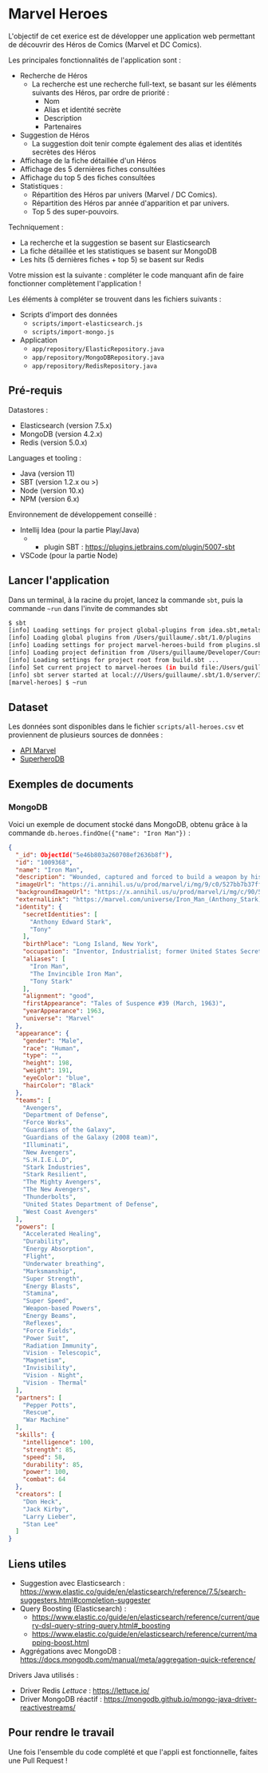 # Marvel Heroes

L'objectif de cet exerice est de développer une application web permettant de découvrir des Héros de Comics (Marvel et DC Comics).

Les principales fonctionnalités de l'application sont : 
* Recherche de Héros
  * La recherche est une recherche full-text, se basant sur les éléments suivants des Héros, par ordre de priorité :
    * Nom
    * Alias et identité secrète
    * Description
    * Partenaires
* Suggestion de Héros
  * La suggestion doit tenir compte également des alias et identités secrètes des Héros
* Affichage de la fiche détaillée d'un Héros
* Affichage des 5 dernières fiches consultées
* Affichage du top 5 des fiches consultées
* Statistiques :
  * Répartition des Héros par univers (Marvel / DC Comics).
  * Répartition des Héros par année d'apparition et par univers.
  * Top 5 des super-pouvoirs.

Techniquement : 
* La recherche et la suggestion se basent sur Elasticsearch
* La fiche détaillée et les statistiques se basent sur MongoDB
* Les hits (5 dernières fiches + top 5) se basent sur Redis

Votre mission est la suivante : compléter le code manquant afin de faire fonctionner complètement l'application !

Les éléments à compléter se trouvent dans les fichiers suivants : 
* Scripts d'import des données
  * `scripts/import-elasticsearch.js`
  * `scripts/import-mongo.js`
* Application
  * `app/repository/ElasticRepository.java`
  * `app/repository/MongoDBRepository.java`
  * `app/repository/RedisRepository.java`


## Pré-requis

Datastores : 
* Elasticsearch (version 7.5.x)
* MongoDB (version 4.2.x)
* Redis (version 5.0.x)

Languages et tooling :
* Java (version 11)
* SBT (version 1.2.x ou >)
* Node (version 10.x)
* NPM (version 6.x)

Environnement de développement conseillé :
* Intellij Idea (pour la partie Play/Java)
  * + plugin SBT : https://plugins.jetbrains.com/plugin/5007-sbt
* VSCode (pour la partie Node)

## Lancer l'application

Dans un terminal, à la racine du projet, lancez la commande `sbt`, puis la commande `~run` dans l'invite de commandes sbt
```bash
$ sbt
[info] Loading settings for project global-plugins from idea.sbt,metals.sbt ...
[info] Loading global plugins from /Users/guillaume/.sbt/1.0/plugins
[info] Loading settings for project marvel-heroes-build from plugins.sbt ...
[info] Loading project definition from /Users/guillaume/Developer/Cours/marvel-heroes/project
[info] Loading settings for project root from build.sbt ...
[info] Set current project to marvel-heroes (in build file:/Users/guillaume/Developer/Cours/marvel-heroes/)
[info] sbt server started at local:///Users/guillaume/.sbt/1.0/server/3dde21270dd620b18561/sock
[marvel-heroes] $ ~run
```

## Dataset

Les données sont disponibles dans le fichier `scripts/all-heroes.csv` et proviennent de plusieurs sources de données : 
* [API Marvel](https://developer.marvel.com/)
* [SuperheroDB](https://www.superherodb.com/)

## Exemples de documents

### MongoDB

Voici un exemple de document stocké dans MongoDB, obtenu grâce à la commande `db.heroes.findOne({"name": "Iron Man"})` : 

```json
{
  "_id": ObjectId("5e46b803a260708ef2636b8f"),
  "id": "1009368",
  "name": "Iron Man",
  "description": "Wounded, captured and forced to build a weapon by his enemies, billionaire industrialist Tony Stark instead created an advanced suit of armor to save his life and escape captivity. Now with a new outlook on life, Tony uses his money and intelligence to make the world a safer, better place as Iron Man.",
  "imageUrl": "https://i.annihil.us/u/prod/marvel/i/mg/9/c0/527bb7b37ff55.jpg",
  "backgroundImageUrl": "https://x.annihil.us/u/prod/marvel/i/mg/c/90/537bb1f94fa4f.gif",
  "externalLink": "https://marvel.com/universe/Iron_Man_(Anthony_Stark)",
  "identity": {
    "secretIdentities": [
      "Anthony Edward Stark",
      "Tony"
    ],
    "birthPlace": "Long Island, New York",
    "occupation": "Inventor, Industrialist; former United States Secretary of Defense",
    "aliases": [
      "Iron Man",
      "The Invincible Iron Man",
      "Tony Stark"
    ],
    "alignment": "good",
    "firstAppearance": "Tales of Suspence #39 (March, 1963)",
    "yearAppearance": 1963,
    "universe": "Marvel"
  },
  "appearance": {
    "gender": "Male",
    "race": "Human",
    "type": "",
    "height": 198,
    "weight": 191,
    "eyeColor": "blue",
    "hairColor": "Black"
  },
  "teams": [
    "Avengers",
    "Department of Defense",
    "Force Works",
    "Guardians of the Galaxy",
    "Guardians of the Galaxy (2008 team)",
    "Illuminati",
    "New Avengers",
    "S.H.I.E.L.D",
    "Stark Industries",
    "Stark Resilient",
    "The Mighty Avengers",
    "The New Avengers",
    "Thunderbolts",
    "United States Department of Defense",
    "West Coast Avengers"
  ],
  "powers": [
    "Accelerated Healing",
    "Durability",
    "Energy Absorption",
    "Flight",
    "Underwater breathing",
    "Marksmanship",
    "Super Strength",
    "Energy Blasts",
    "Stamina",
    "Super Speed",
    "Weapon-based Powers",
    "Energy Beams",
    "Reflexes",
    "Force Fields",
    "Power Suit",
    "Radiation Immunity",
    "Vision - Telescopic",
    "Magnetism",
    "Invisibility",
    "Vision - Night",
    "Vision - Thermal"
  ],
  "partners": [
    "Pepper Potts",
    "Rescue",
    "War Machine"
  ],
  "skills": {
    "intelligence": 100,
    "strength": 85,
    "speed": 58,
    "durability": 85,
    "power": 100,
    "combat": 64
  },
  "creators": [
    "Don Heck",
    "Jack Kirby",
    "Larry Lieber",
    "Stan Lee"
  ]
}
```

## Liens utiles

* Suggestion avec Elasticsearch : https://www.elastic.co/guide/en/elasticsearch/reference/7.5/search-suggesters.html#completion-suggester
* Query Boosting (Elasticsearch) : 
  * https://www.elastic.co/guide/en/elasticsearch/reference/current/query-dsl-query-string-query.html#_boosting
  * https://www.elastic.co/guide/en/elasticsearch/reference/current/mapping-boost.html
* Aggrégations avec MongoDB : https://docs.mongodb.com/manual/meta/aggregation-quick-reference/

Drivers Java utilisés : 
* Driver Redis *Lettuce* : https://lettuce.io/
* Driver MongoDB réactif : https://mongodb.github.io/mongo-java-driver-reactivestreams/


## Pour rendre le travail

Une fois l'ensemble du code complété et que l'appli est fonctionnelle, faites une Pull Request !
